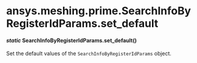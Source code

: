 # ansys.meshing.prime.SearchInfoByRegisterIdParams.set_default

<a id="ansys.meshing.prime.SearchInfoByRegisterIdParams.set_default"></a>

#### *static* SearchInfoByRegisterIdParams.set_default()

Set the default values of the `SearchInfoByRegisterIdParams` object.

<!-- !! processed by numpydoc !! -->
